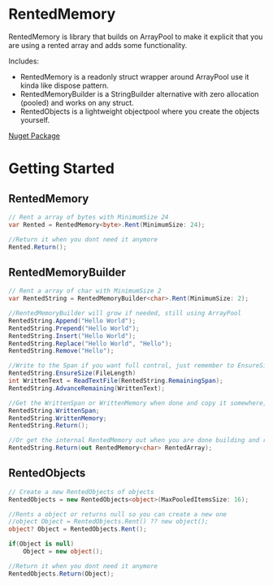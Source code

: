 # RentedMemory

RentedMemory is library that builds on ArrayPool to make it explicit that you are using a rented array and adds some functionality.

Includes:
-	RentedMemory is a readonly struct wrapper around ArrayPool use it kinda like dispose pattern.
-	RentedMemoryBuilder is a StringBuilder alternative with zero allocation (pooled) and works on any struct.
-	RentedObjects is a lightweight objectpool where you create the objects yourself.

[Nuget Package](https://www.nuget.org/packages/RentedMemory/)

# Getting Started

## RentedMemory
```csharp
// Rent a array of bytes with MinimumSize 24
var Rented = RentedMemory<byte>.Rent(MinimumSize: 24);

//Return it when you dont need it anymore
Rented.Return();
```
## RentedMemoryBuilder
```csharp
// Rent a array of char with MinimumSize 2
var RentedString = RentedMemoryBuilder<char>.Rent(MinimumSize: 2);

//RentedMemoryBuilder will grow if needed, still using ArrayPool
RentedString.Append("Hello World");
RentedString.Prepend("Hello World");
RentedString.Insert("Hello World");
RentedString.Replace("Hello World", "Hello");
RentedString.Remove("Hello");

//Write to the Span if you want full control, just remember to EnsureSize
RentedString.EnsureSize(FileLength)
int WrittenText = ReadTextFile(RentedString.RemainingSpan);
RentedString.AdvanceRemaining(WrittenText);

//Get the WrittenSpan or WrittenMemory when done and copy it somewhere, then return it
RentedString.WrittenSpan;
RentedString.WrittenMemory;
RentedString.Return();

//Or get the internal RentedMemory out when you are done building and ready to return the builder
RentedString.Return(out RentedMemory<char> RentedArray);
```
## RentedObjects
```csharp
// Create a new RentedObjects of objects
RentedObjects = new RentedObjects<object>(MaxPooledItemsSize: 16);

//Rents a object or returns null so you can create a new one
//object Object = RentedObjects.Rent() ?? new object();
object? Object = RentedObjects.Rent();

if(Object is null)
    Object = new object();

//Return it when you dont need it anymore
RentedObjects.Return(Object);
```